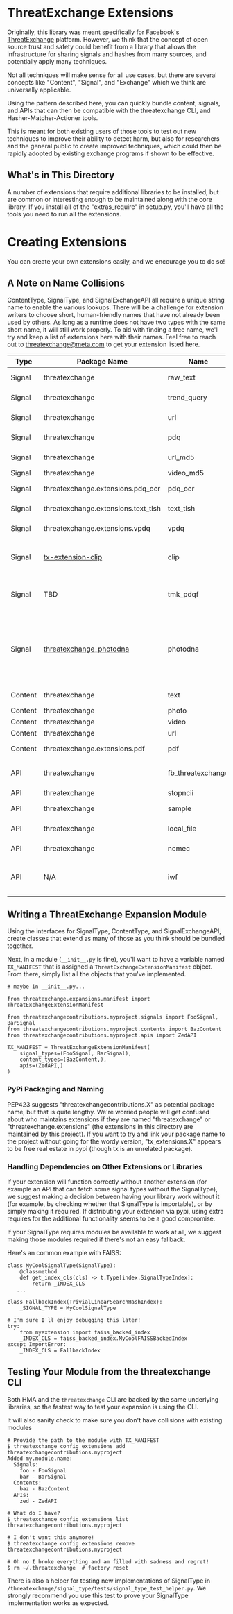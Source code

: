 # ThreatExchange Extensions

Originally, this library was meant specifically for Facebook's [ThreatExchange](https://developers.facebook.com/docs/threat-exchange/) platform. However, we think that the concept of open source trust and safety could benefit from a library that allows the infrastructure for sharing signals and hashes from many sources, and potentially apply many techniques. 

Not all techniques will make sense for all use cases, but there are several concepts like "Content", "Signal", and "Exchange" which we think are universally applicable. 

Using the pattern described here, you can quickly bundle content, signals, and APIs that can then be compatible with the threatexchange CLI, and Hasher-Matcher-Actioner tools.

This is meant for both existing users of those tools to test out new techniques to improve their ability to detect harm, but also for researchers and the general public to create  improved techniques, which could then be rapidly adopted by existing exchange programs if shown to be effective.

## What's in This Directory
A number of extensions that require additional libraries to be installed, but are common or interesting enough to be maintained along with the core library. If you install all of the "extras_require" in setup.py, you'll have all the tools you need to run all the extensions.

# Creating Extensions
You can create your own extensions easily, and we encourage you to do so!

## A Note on Name Collisions
ContentType, SignalType, and SignalExchangeAPI all require a unique string name to enable the various lookups. There will be a challenge for extension writers to choose short, human-friendly names that have not already been used by others. As long as a runtime does not have two types with the same short name, it will still work properly. To aid with finding a free name, we'll try and keep a list of extensions here with their names. Feel free to reach out to threatexchange@meta.com to get your extension listed here.

| Type | Package Name | Name | Note |
| ------------- | ------------- | ------------- | ------------- |
| Signal | threatexchange | raw_text | Match strings with strings 
| Signal | threatexchange | trend_query | Simple regex on strings 
| Signal | threatexchange | url | Match known URLs
| Signal | threatexchange | pdq | Photo scanning with PDQ
| Signal | threatexchange | url_md5 | Match hashes of known URLs
| Signal | threatexchange | video_md5 | MD5 of video
| Signal | threatexchange.extensions.pdq_ocr | pdq_ocr | photos+text (memes)
| Signal | threatexchange.extensions.text_tlsh | text_tlsh | tlsh scanning on text
| Signal | threatexchange.extensions.vpdq | vpdq | vPDQ video hashing
| Signal | [tx-extension-clip](https://pypi.org/project/tx-extension-clip/) | clip | [CLIP](https://github.com/openai/CLIP) image embedding with a preloaded model
| Signal | TBD | tmk_pdqf | The planned name for TMK+PDQF video hashing 
| Signal | [threatexchange_photodna](https://github.com/TechnologyCoalitionOrg/) | photodna | Microsoft PhotoDNA hashing (PhotoDNA license required, see [Microsoft](https://www.microsoft.com/en-us/PhotoDNA/Contact-Us) or the [Tech Coalition](https://www.technologycoalition.org/contact)).
| Content | threatexchange | text | Text files and strings
| Content | threatexchange | photo | Photo formats
| Content | threatexchange | video | Video formats
| Content | threatexchange | url | urls
| Content | threatexchange.extensions.pdf | pdf | PDF content extraction
| API | threatexchange | fb_threatexchange | Meta's Graph API ThreatExchange
| API | threatexchange | stopncii | StopNCII.org
| API | threatexchange | sample | Static sample signals
| API | threatexchange | local_file | Load content from a file
| API | threatexchange | ncmec | NCMEC hash API
| API | N/A | iwf | Reserved to prevent confusion with IWF API

## Writing a ThreatExchange Expansion Module
Using the interfaces for SignalType, ContentType, and SignalExchangeAPI, create classes that extend as many of those as you think should be bundled together. 

Next, in a module (`__init__.py` is fine), you'll want to have a variable named `TX_MANIFEST` that is assigned a `ThreatExchangeExtensionManifest` object. From there, simply list all the objects that you've implemented.

```
# maybe in __init__.py...

from threatexchange.expansions.manifest import ThreatExchangeExtensionManifest

from threatexchangecontributions.myproject.signals import FooSignal, BarSignal
from threatexchangecontributions.myproject.contents import BazContent
from threatexchangecontributions.myproject.apis import ZedAPI

TX_MANIFEST = ThreatExchangeExtensionManifest(
    signal_types=(FooSignal, BarSignal),
    content_types=(BazContent,),
    apis=(ZedAPI,)
)
```

### PyPi Packaging and Naming
PEP423 suggests "threatexchangecontributions.X" as potential package name, but that is quite lengthy. We're worried people will get confused about who maintains extensions if they are named "threatexchange" or "threatexchange.extensions" (the extensions in this directory are maintained by this project). If you want to try and link your package name to the project without going for the wordy version, "tx_extensions.X" appears to be free real estate in pypi (though tx is an unrelated package). 

### Handling Dependencies on Other Extensions or Libraries
If your extension will function correctly without another extension (for example an API that can fetch some signal types without the SignalType), we suggest making a decision between having your library work without it (for example, by checking whether that SignalType is importable), or by simply making it required. If distributing your extension via pypi, using extra requires for the additional functionality seems to be a good compromise.

If your SignalType requires modules be available to work at all, we suggest making those modules required if there's not an easy fallback.

Here's an common example with FAISS:

```
class MyCoolSignalType(SignalType):
    @classmethod
    def get_index_cls(cls) -> t.Type[index.SignalTypeIndex]:
        return _INDEX_CLS
   ...

class FallbackIndex(TrivialLinearSearchHashIndex):
    _SIGNAL_TYPE = MyCoolSignalType

# I'm sure I'll enjoy debugging this later!
try:
    from myextension import faiss_backed_index
    _INDEX_CLS = faiss_backed_index.MyCoolFAISSBackedIndex
except ImportError:
    _INDEX_CLS = FallbackIndex
```

## Testing Your Module from the threatexchange CLI
Both HMA and the `threatexchange` CLI are backed by the same underlying libraries, so the fastest way to test your expansion is using the CLI.

It will also sanity check to make sure you don't have collisions with existing modules

```
# Provide the path to the module with TX_MANIFEST
$ threatexchange config extensions add threatexchangecontributions.myproject
Added my.module.name:
  Signals:
    foo - FooSignal
    bar - BarSignal
  Contents:
    baz - BazContent
  APIs:
    zed - ZedAPI

# What do I have?
$ threatexchange config extensions list
threatexchangecontributions.myproject

# I don't want this anymore!
$ threatexchange config extensions remove threatexchangecontributions.myproject

# Oh no I broke everything and am filled with sadness and regret!
$ rm ~/.threatexchange  # factory reset
```

There is also a helper for testing new implementations of SignalType in `/threatexchange/signal_type/tests/signal_type_test_helper.py`. We strongly recommend you use this test to prove your SignalType implementation works as expected.
